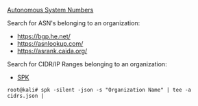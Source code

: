 [Autonomous System Numbers](https://www.iana.org/assignments/as-numbers/as-numbers.xhtml)

Search for ASN's belonging to an organization:
- https://bgp.he.net/
- https://asnlookup.com/
- https://asrank.caida.org/

Search for CIDR/IP Ranges belonging to an organization:
- [SPK](https://github.com/dhn/spk)
```shell
root@kali# spk -silent -json -s "Organization Name" | tee -a cidrs.json | 
```

